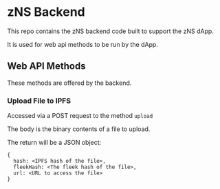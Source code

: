 # zNS Backend

This repo contains the zNS backend code built to support the zNS dApp.

It is used for web api methods to be run by the dApp.

## Web API Methods

These methods are offered by the backend.

### Upload File to IPFS

Accessed via a POST request to the method `upload`

The body is the binary contents of a file to upload.

The return will be a JSON object:

```
{
  hash: <IPFS hash of the file>,
  fleekHash: <The fleek hash of the file>,
  url: <URL to access the file>
}
```
